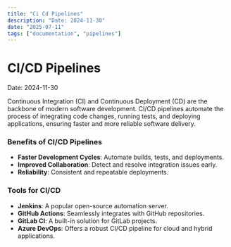 ```yaml
---
title: "Ci Cd Pipelines"
description: "Date: 2024-11-30"
date: "2025-07-11"
tags: ["documentation", "pipelines"]
---
```


# CI/CD Pipelines

Date: 2024-11-30

Continuous Integration (CI) and Continuous Deployment (CD) are the backbone of modern software development. CI/CD pipelines automate the process of integrating code changes, running tests, and deploying applications, ensuring faster and more reliable software delivery.

### Benefits of CI/CD Pipelines
- **Faster Development Cycles**: Automate builds, tests, and deployments.
- **Improved Collaboration**: Detect and resolve integration issues early.
- **Reliability**: Consistent and repeatable deployments.

### Tools for CI/CD
- **Jenkins**: A popular open-source automation server.
- **GitHub Actions**: Seamlessly integrates with GitHub repositories.
- **GitLab CI**: A built-in solution for GitLab projects.
- **Azure DevOps**: Offers a robust CI/CD pipeline for cloud and hybrid applications.

